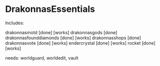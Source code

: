 DrakonnasEssentials
===================


Includes:

drakonnasmotd [done] [works]
drakonnasgods [done] 
drakonnasfounddiamonds [done] [works]
drakonnasshops [done]
drakonnasvote [done] [works]
endercrystal [done] [works]
rocket [done] [works]


needs:
worldguard, worldedit, vault
